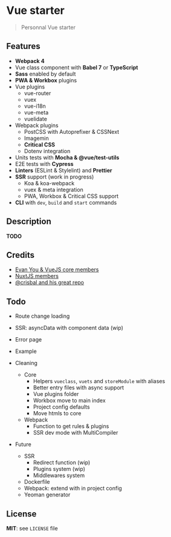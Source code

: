 # Vue starter

> Personnal Vue starter

## Features

* **Webpack 4**
* Vue class component with **Babel 7** or **TypeScript**
* **Sass** enabled by default
* **PWA & Workbox** plugins
* Vue plugins
  * vue-router
  * vuex
  * vue-i18n
  * vue-meta
  * vuelidate
* Webpack plugins
  * PostCSS with Autoprefixer & CSSNext
  * Imagemin
  * **Critical CSS**
  * Dotenv integration
* Units tests with **Mocha & @vue/test-utils**
* E2E tests with **Cypress**
* **Linters** (ESLint & Stylelint) and **Prettier**
* **SSR** support (work in progress)
  * Koa & koa-webpack
  * vuex & meta integration
  * PWA, Workbox & Critical CSS support
* **CLI** with `dev`, `build` and `start` commands

## Description

**TODO**

## Credits

* [Evan You & VueJS core members](https://vuejs.org/)
* [NuxtJS members](https://nuxtjs.org/)
* [@crisbal and his great repo](https://github.com/crisbal/vue-webpack-ssr-fully-featured)

## Todo

* Route change loading
* SSR: asyncData with component data (wip)
* Error page
* Example

* Cleaning

  * Core
    * Helpers `vueclass`, `vuets` and `storeModule` with aliases
    * Better entry files with async support
    * Vue plugins folder
    * Workbox move to main index
    * Project config defaults
    * Move htmls to core
  * Webpack
    * Function to get rules & plugins
    * SSR dev mode with MultiCompiler

* Future
  * SSR
    * Redirect function (wip)
    * Plugins system (wip)
    * Middlewares system
  * Dockerfile
  * Webpack: extend with in project config
  * Yeoman generator

## License

**MIT**: see `LICENSE` file
